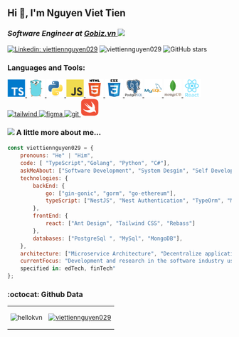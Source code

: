 <h2 align="left">Hi 👋, I'm Nguyen Viet Tien</h1>
<h3><em>Software Engineer at <a href="https://gobiz.vn/">Gobiz.vn <img src="https://gobiz.vn/wp-content/themes/gobiz/fav/favicon.ico?s=150&v=4" width="30"></a> 
</em></h3>

[![Linkedin: viettiennguyen029](https://img.shields.io/badge/-viettiennguyen029-blue?style=flat-square&logo=Linkedin&logoColor=white&link=https://www.linkedin.com/in/viettiennguyen029/)](https://www.linkedin.com/in/viettiennguyen029/)
<img src="https://komarev.com/ghpvc/?username=viettiennguyen029&label=Profile%20views&color=brightgreen&style=flat" alt="viettiennguyen029" />
![GitHub stars](https://img.shields.io/github/stars/viettiennguyen029?color=brightgreen&label=GitHub%20stars)


<h3 align="left">Languages and Tools:</h3>

<p align="left"> 
    <a href="https://www.typescriptlang.org/" target="_blank"> <img src="https://raw.githubusercontent.com/devicons/devicon/master/icons/typescript/typescript-original.svg" alt="typescript" width="40" height="40"/> </a>
    <a href="https://golang.org" target="_blank"> <img src="https://raw.githubusercontent.com/devicons/devicon/master/icons/go/go-original.svg" alt="go" width="40" height="40"/> </a>
    <a href="https://www.python.org" target="_blank"> <img src="https://raw.githubusercontent.com/devicons/devicon/master/icons/python/python-original.svg" alt="python" width="40" height="40"/> </a>
    <a href="https://developer.mozilla.org/en-US/docs/Web/JavaScript" target="_blank"> <img src="https://raw.githubusercontent.com/devicons/devicon/master/icons/javascript/javascript-original.svg" alt="javascript" width="40" height="40"/> </a> 
    <a href="https://www.w3.org/html/" target="_blank"> <img src="https://raw.githubusercontent.com/devicons/devicon/master/icons/html5/html5-original-wordmark.svg" alt="html5" width="40" height="40"/> </a> 
    <a href="https://www.w3schools.com/css/" target="_blank"> <img src="https://raw.githubusercontent.com/devicons/devicon/master/icons/css3/css3-original-wordmark.svg" alt="css3" width="40" height="40"/> </a>  
    <a href="https://www.postgresql.org" target="_blank"> <img src="https://raw.githubusercontent.com/devicons/devicon/master/icons/postgresql/postgresql-original-wordmark.svg" alt="postgresql" width="40" height="40"/> </a> 
    <a href="https://www.mysql.com/" target="_blank"> <img src="https://raw.githubusercontent.com/devicons/devicon/master/icons/mysql/mysql-original-wordmark.svg" alt="mysql" width="40" height="40"/> </a> 
    <a href="https://www.mongodb.com/" target="_blank"> <img src="https://raw.githubusercontent.com/devicons/devicon/master/icons/mongodb/mongodb-original-wordmark.svg" alt="mongodb" width="40" height="40"/> </a>    
        <a href="https://reactjs.org/" target="_blank"> <img src="https://raw.githubusercontent.com/devicons/devicon/master/icons/react/react-original-wordmark.svg" alt="react" width="40" height="40"/> </a> 
    <a href="https://tailwindcss.com/" target="_blank"> <img src="https://www.vectorlogo.zone/logos/tailwindcss/tailwindcss-icon.svg" alt="tailwind" width="40" height="40"/> </a> 
    <a href="https://www.figma.com/" target="_blank"> <img src="https://www.vectorlogo.zone/logos/figma/figma-icon.svg" alt="figma" width="40" height="40"/> </a>
    <a href="https://git-scm.com/" target="_blank"> <img src="https://www.vectorlogo.zone/logos/git-scm/git-scm-icon.svg" alt="git" width="40" height="40"/> </a>
     <a href="https://developer.apple.com/swift/" target="_blank"> <img src="https://raw.githubusercontent.com/devicons/devicon/master/icons/swift/swift-original.svg" alt="swift" width="40" height="40"/> </a>
</p>


### <img src="https://media.giphy.com/media/VgCDAzcKvsR6OM0uWg/giphy.gif" width="50"> A little more about me...  
```javascript
const viettiennguyen029 = {
    pronouns: "He" | "Him",
    code: [ "TypeScript","Golang", "Python", "C#"],
    askMeAbout: ["Software Development", "System Desgin", "Self Development"],
    technologies: {
        backEnd: {
            go: ["gin-gonic", "gorm", "go-ethereum"],
            typeScript: ["NestJS", "Nest Authentication", "TypeOrm", "Mongoose"],
        },
        frontEnd: {
            react: ["Ant Design", "Tailwind CSS", "Rebass"]
        },
        databases: ["PostgreSql ", "MySql", "MongoDB"],
    },
    architecture: ["Microservice Architecture", "Decentralize applications", "RESTful APIs"],
    currentFocus: "Development and research in the software industry using cutting-edge technologies,
    specified in: edTech, finTech"
};
```


### :octocat: Github Data


<table border="0">
 <tr>
    <td><p>
<img width="350px" src="https://github-readme-stats.vercel.app/api/top-langs?username=viettiennguyen029&show_icons=true&theme=tokyonight&locale=en&layout=compact&hide_border=true" alt="hellokvn" />
</p>
</td>
    <td><p> <a href="https://github.com/ryo-ma/github-profile-trophy"><img src="https://github-profile-trophy.vercel.app/?username=viettiennguyen029&title=MultiLanguage,Stars,Commit&theme=discord&row=1&column=3&margin-w=20" alt="viettiennguyen029" /></a> </p></td>
 </tr>
</table>
